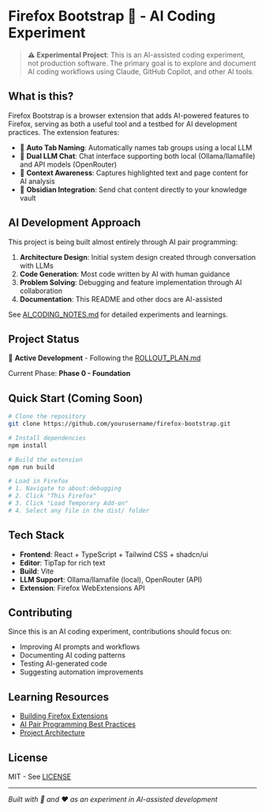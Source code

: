# Firefox Bootstrap 🦊 - AI Coding Experiment

> **⚠️ Experimental Project**: This is an AI-assisted coding experiment, not production software. The primary goal is to explore and document AI coding workflows using Claude, GitHub Copilot, and other AI tools.

## What is this?

Firefox Bootstrap is a browser extension that adds AI-powered features to Firefox, serving as both a useful tool and a testbed for AI development practices. The extension features:

- 🤖 **Auto Tab Naming**: Automatically names tab groups using a local LLM
- 💬 **Dual LLM Chat**: Chat interface supporting both local (Ollama/llamafile) and API models (OpenRouter)
- 📝 **Context Awareness**: Captures highlighted text and page content for AI analysis
- 🔗 **Obsidian Integration**: Send chat content directly to your knowledge vault

## AI Development Approach

This project is being built almost entirely through AI pair programming:

1. **Architecture Design**: Initial system design created through conversation with LLMs
2. **Code Generation**: Most code written by AI with human guidance
3. **Problem Solving**: Debugging and feature implementation through AI collaboration
4. **Documentation**: This README and other docs are AI-assisted

See [AI_CODING_NOTES.md](AI_CODING_NOTES.md) for detailed experiments and learnings.

## Project Status

🚧 **Active Development** - Following the [ROLLOUT_PLAN.md](ROLLOUT_PLAN.md)

Current Phase: **Phase 0 - Foundation**

## Quick Start (Coming Soon)

```bash
# Clone the repository
git clone https://github.com/yourusername/firefox-bootstrap.git

# Install dependencies
npm install

# Build the extension
npm run build

# Load in Firefox
# 1. Navigate to about:debugging
# 2. Click "This Firefox"
# 3. Click "Load Temporary Add-on"
# 4. Select any file in the dist/ folder
```

## Tech Stack

- **Frontend**: React + TypeScript + Tailwind CSS + shadcn/ui
- **Editor**: TipTap for rich text
- **Build**: Vite
- **LLM Support**: Ollama/llamafile (local), OpenRouter (API)
- **Extension**: Firefox WebExtensions API

## Contributing

Since this is an AI coding experiment, contributions should focus on:

- Improving AI prompts and workflows
- Documenting AI coding patterns
- Testing AI-generated code
- Suggesting automation improvements

## Learning Resources

- [Building Firefox Extensions](https://developer.mozilla.org/en-US/docs/Mozilla/Add-ons/WebExtensions)
- [AI Pair Programming Best Practices](AI_CODING_NOTES.md)
- [Project Architecture](ROLLOUT_PLAN.md)

## License

MIT - See [LICENSE](LICENSE)

---

*Built with 🤖 and ❤️ as an experiment in AI-assisted development*